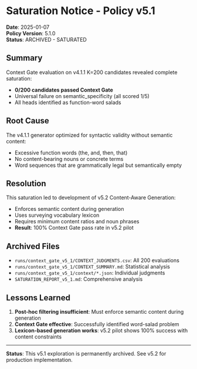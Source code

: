 # Saturation Notice - Policy v5.1

**Date**: 2025-01-07  
**Policy Version**: 5.1.0  
**Status**: ARCHIVED - SATURATED

## Summary

Context Gate evaluation on v4.1.1 K=200 candidates revealed complete saturation:
- **0/200 candidates passed Context Gate**
- Universal failure on semantic_specificity (all scored 1/5)
- All heads identified as function-word salads

## Root Cause

The v4.1.1 generator optimized for syntactic validity without semantic content:
- Excessive function words (the, and, then, that)
- No content-bearing nouns or concrete terms
- Word sequences that are grammatically legal but semantically empty

## Resolution

This saturation led to development of v5.2 Content-Aware Generation:
- Enforces semantic content during generation
- Uses surveying vocabulary lexicon
- Requires minimum content ratios and noun phrases
- **Result**: 100% Context Gate pass rate in v5.2 pilot

## Archived Files

- `runs/context_gate_v5_1/CONTEXT_JUDGMENTS.csv`: All 200 evaluations
- `runs/context_gate_v5_1/CONTEXT_SUMMARY.md`: Statistical analysis  
- `runs/context_gate_v5_1/context/*.json`: Individual judgments
- `SATURATION_REPORT_v5_1.md`: Comprehensive analysis

## Lessons Learned

1. **Post-hoc filtering insufficient**: Must enforce semantic content during generation
2. **Context Gate effective**: Successfully identified word-salad problem
3. **Lexicon-based generation works**: v5.2 pilot shows 100% success with content constraints

---
**Status**: This v5.1 exploration is permanently archived. See v5.2 for production implementation.